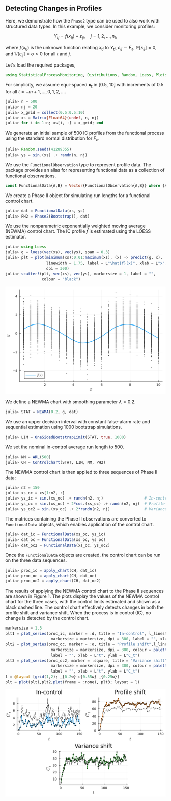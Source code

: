 ## Detecting Changes in Profiles

Here, we demonstrate how the `Phase2` type can be used to also work with structured data types. In this example, we consider monitoring profiles:

$$
  Y_{tj} = f(x_{tj}) + \varepsilon_{ij}, \quad j = 1, 2, \ldots, n_t,
$$

where $f(x_{tj})$ is the unknown function relating $x_{tj}$ to $Y_{tj}$, $\varepsilon_{ij} \sim F_\varepsilon$, $\mathbb{E}[\varepsilon_{ij}] = 0$, and $\mathbb{V}[\varepsilon_{ij}] = \sigma > 0$ for all $t$ and $j$.

Let's load the required packages,

```julia
using StatisticalProcessMonitoring, Distributions, Random, Loess, Plots, LaTeXStrings
```

For simplicity, we assume equi-spaced $\bm{x_t}$ in [0.5, 10] with increments of 0.5 for all $t = -m+1, \ldots, 0, 1, 2, \ldots$.

```julia
julia> n = 500
julia> nj = 20
julia> x_grid = collect(0.5:0.5:10)
julia> xs = Matrix{Float64}(undef, n, nj)
julia> for i in 1:n; xs[i, :] = x_grid; end
```

We generate an initial sample of 500 IC profiles from the functional process using the standard normal distribution for $F_\varepsilon$.

```julia
julia> Random.seed!(41289355)
julia> ys = sin.(xs) .+ randn(n, nj)
```

We use the `FunctionalObservation` type to represent profile data. The package provides an alias for representing functional data as a collection of functional observations.

```julia
const FunctionalData{A,B} = Vector{FunctionalObservation{A,B}} where {A,B}
```

We create a Phase II object for simulating run lengths for a functional control chart.

```julia
julia> dat = FunctionalData(xs, ys)
julia> PH2 = Phase2(Bootstrap(), dat)
```

We use the nonparametric exponentially weighted moving average (NEWMA) control chart. The IC profile $\widehat{f}$ is estimated using the LOESS estimator.

```julia
julia> using Loess
julia> g = loess(vec(xs), vec(ys), span = 0.3)
julia> plt = plot(minimum(xs):0.01:maximum(xs), (x) -> predict(g, x),
                  linewidth = 1.75, label = L"\hat{f}(x)", xlab = L"x", ylab = L"y",
                  dpi = 300)
julia> scatter!(plt, vec(xs), vec(ys), markersize = 1, label = "",
                colour = "black")
```

![](./figures/example-loess-ic.png)

We define a NEWMA chart with smoothing parameter $\lambda = 0.2$.

```julia
julia> STAT = NEWMA(0.2, g, dat)
```

We use an upper decision interval with constant false-alarm rate and sequential estimation using 1000 bootstrap simulations.

```julia
julia> LIM = OneSidedBootstrapLimit(STAT, true, 1000)
```

We set the nominal in-control average run length to 500.

```julia
julia> NM = ARL(500)
julia> CH = ControlChart(STAT, LIM, NM, PH2)
```

The NEWMA control chart is then applied to three sequences of Phase II data:

```julia
julia> n2 = 150
julia> xs_oc = xs[1:n2, :]
julia> ys_ic = sin.(xs_oc) .+ randn(n2, nj)                  # In-control
julia> ys_oc = sin.(xs_oc) + 2*cos.(xs_oc) .+ randn(n2, nj)  # Profile shift
julia> ys_oc2 = sin.(xs_oc) .+ 2*randn(n2, nj)               # Variance shift
```


The matrices containing the Phase II observations are converted to `FunctionalData` objects, which enables application of the control chart.

```julia
julia> dat_ic = FunctionalData(xs_oc, ys_ic)
julia> dat_oc = FunctionalData(xs_oc, ys_oc)
julia> dat_oc2 = FunctionalData(xs_oc, ys_oc2)
```

Once the `FunctionalData` objects are created, the control chart can be run on the three data sequences.

```julia
julia> proc_ic = apply_chart(CH, dat_ic)
julia> proc_oc = apply_chart(CH, dat_oc)
julia> proc_oc2 = apply_chart(CH, dat_oc2)
```


The results of applying the NEWMA control chart to the Phase II sequences are shown in Figure 1. The plots display the values of the NEWMA control chart for the three cases, with the control limits estimated and shown as a black dashed line. The control chart effectively detects changes in both the profile shift and variance shift. When the process is in control (IC), no change is detected by the control chart.

```julia
markersize = 1.5
plt1 = plot_series(proc_ic, marker = :d, title = "In-control", l_linestyle = :dot,
                    markersize = markersize, dpi = 300, label = "", xlab = L"t", ylab = L"C_t")
plt2 = plot_series(proc_oc, marker = :o, title = "Profile shift",l_linestyle = :dot,
                    markersize = markersize, dpi = 300, colour = palette(:tab10)[2],
                    label = "", xlab = L"t", ylab = L"C_t")
plt3 = plot_series(proc_oc2, marker = :square, title = "Variance shift", l_linestyle = :dot,
                    markersize = markersize, dpi = 300, colour = palette(:tab10)[3],
                    label = "", xlab = L"t", ylab = L"C_t")
l = @layout [grid(1,2); _{0.2w} c{0.55w} _{0.25w}]
plt = plot(plt1,plt2,plot(frame = :none), plt3; layout = l)
```
![](./figures/example-loess-chart.png)
